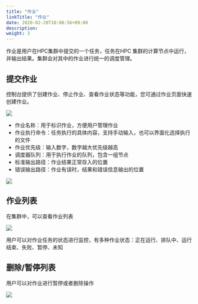 ```yaml
---
title: "作业"
linkTitle: "作业"
date: 2020-02-28T10:08:56+09:00
description:
weight: 3
---
```


作业是用户在HPC集群中提交的一个任务，任务在HPC 集群的计算节点中运行，并输出结果。集群会对其中的作业进行统一的调度管理。

## 提交作业

控制台提供了创建作业、停止作业、查看作业状态等功能，您可通过作业页面快速创建作业。

![](../_images/hpc_job1.png)

* 作业名称：用于标识作业，方便用户管理作业
* 作业执行命令：任务执行的具体内容，支持手动输入，也可以界面化选择执行的文件
* 作业优先级：输入数字，数字越大优先级越高
* 调度器队列：用于执行作业的队列，包含一组节点
* 标准输出路径：作业结果正常存入的位置
* 错误输出路径：作业有误时，结果和错误信息输出的位置

![](../_images/hpc_job4.png)


## 作业列表

在集群中，可以查看作业列表

![](../_images/hpc_job2.png)

用户可以对作业任务的状态进行监控，有多种作业状态：正在运行、排队中、运行结束、失败、暂停、未知



## 删除/暂停列表

用户可以对作业进行暂停或者删除操作

![](../_images/hpc_job3.png)


